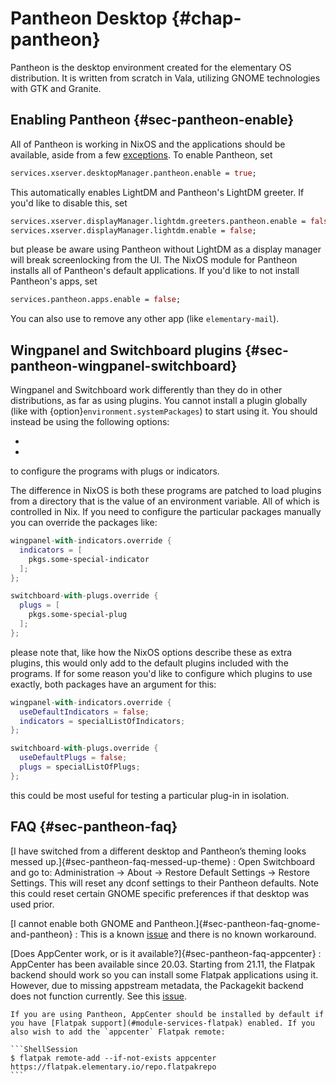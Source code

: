 # Pantheon Desktop {#chap-pantheon}

Pantheon is the desktop environment created for the elementary OS distribution. It is written from scratch in Vala, utilizing GNOME technologies with GTK and Granite.

## Enabling Pantheon {#sec-pantheon-enable}

All of Pantheon is working in NixOS and the applications should be available, aside from a few [exceptions](https://github.com/NixOS/nixpkgs/issues/58161). To enable Pantheon, set
```nix
services.xserver.desktopManager.pantheon.enable = true;
```
This automatically enables LightDM and Pantheon's LightDM greeter. If you'd like to disable this, set
```nix
services.xserver.displayManager.lightdm.greeters.pantheon.enable = false;
services.xserver.displayManager.lightdm.enable = false;
```
but please be aware using Pantheon without LightDM as a display manager will break screenlocking from the UI. The NixOS module for Pantheon installs all of Pantheon's default applications. If you'd like to not install Pantheon's apps, set
```nix
services.pantheon.apps.enable = false;
```
You can also use [](#opt-environment.pantheon.excludePackages) to remove any other app (like `elementary-mail`).

## Wingpanel and Switchboard plugins {#sec-pantheon-wingpanel-switchboard}

Wingpanel and Switchboard work differently than they do in other distributions, as far as using plugins. You cannot install a plugin globally (like with {option}`environment.systemPackages`) to start using it. You should instead be using the following options:

  - [](#opt-services.xserver.desktopManager.pantheon.extraWingpanelIndicators)
  - [](#opt-services.xserver.desktopManager.pantheon.extraSwitchboardPlugs)

to configure the programs with plugs or indicators.

The difference in NixOS is both these programs are patched to load plugins from a directory that is the value of an environment variable. All of which is controlled in Nix. If you need to configure the particular packages manually you can override the packages like:
```nix
wingpanel-with-indicators.override {
  indicators = [
    pkgs.some-special-indicator
  ];
};

switchboard-with-plugs.override {
  plugs = [
    pkgs.some-special-plug
  ];
};
```
please note that, like how the NixOS options describe these as extra plugins, this would only add to the default plugins included with the programs. If for some reason you'd like to configure which plugins to use exactly, both packages have an argument for this:
```nix
wingpanel-with-indicators.override {
  useDefaultIndicators = false;
  indicators = specialListOfIndicators;
};

switchboard-with-plugs.override {
  useDefaultPlugs = false;
  plugs = specialListOfPlugs;
};
```
this could be most useful for testing a particular plug-in in isolation.

## FAQ {#sec-pantheon-faq}

[I have switched from a different desktop and Pantheon’s theming looks messed up.]{#sec-pantheon-faq-messed-up-theme}
  : Open Switchboard and go to: Administration → About → Restore Default Settings → Restore Settings. This will reset any dconf settings to their Pantheon defaults. Note this could reset certain GNOME specific preferences if that desktop was used prior.

[I cannot enable both GNOME and Pantheon.]{#sec-pantheon-faq-gnome-and-pantheon}
  : This is a known [issue](https://github.com/NixOS/nixpkgs/issues/64611) and there is no known workaround.

[Does AppCenter work, or is it available?]{#sec-pantheon-faq-appcenter}
  : AppCenter has been available since 20.03. Starting from 21.11, the Flatpak backend should work so you can install some Flatpak applications using it. However, due to missing appstream metadata, the Packagekit backend does not function currently. See this [issue](https://github.com/NixOS/nixpkgs/issues/15932).

    If you are using Pantheon, AppCenter should be installed by default if you have [Flatpak support](#module-services-flatpak) enabled. If you also wish to add the `appcenter` Flatpak remote:

    ```ShellSession
    $ flatpak remote-add --if-not-exists appcenter https://flatpak.elementary.io/repo.flatpakrepo
    ```
